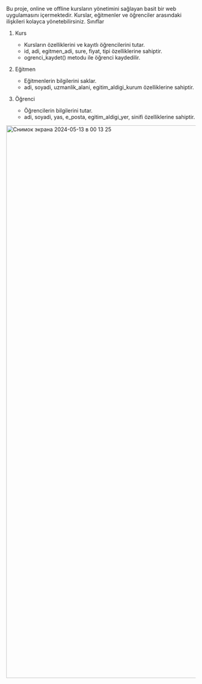 Bu proje, online ve offline kursların yönetimini sağlayan basit bir web uygulamasını içermektedir. Kurslar, eğitmenler ve öğrenciler arasındaki ilişkileri kolayca yönetebilirsiniz.
Sınıflar
1. Kurs
    - Kursların özelliklerini ve kayıtlı öğrencilerini tutar.
    - id, adi, egitmen_adi, sure, fiyat, tipi özelliklerine sahiptir.
    - ogrenci_kaydet() metodu ile öğrenci kaydedilir.

2. Eğitmen
    - Eğitmenlerin bilgilerini saklar.
    - adi, soyadi, uzmanlik_alani, egitim_aldigi_kurum özelliklerine sahiptir.

3. Öğrenci
    - Öğrencilerin bilgilerini tutar.
    - adi, soyadi, yas, e_posta, egitim_aldigi_yer, sinifi özelliklerine sahiptir.

<img width="1470" alt="Снимок экрана 2024-05-13 в 00 13 25" src="https://github.com/Munavvarbegim/proje5/assets/168825452/cab0910c-3b4b-4986-85cb-d1da7d454d39">

